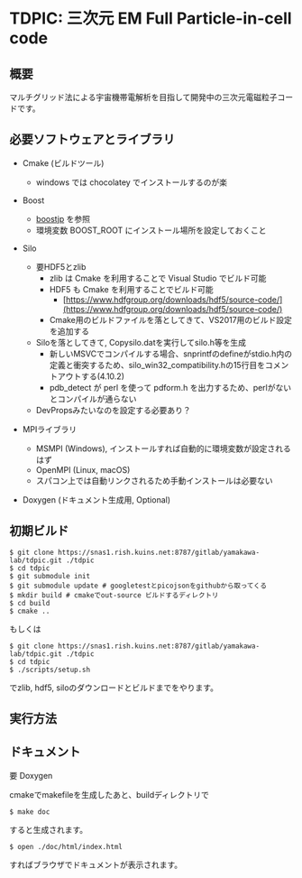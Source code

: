 # TDPIC: 三次元 EM Full Particle-in-cell code

## 概要
マルチグリッド法による宇宙機帯電解析を目指して開発中の三次元電磁粒子コードです。

## 必要ソフトウェアとライブラリ
- Cmake (ビルドツール)
    - windows では chocolatey でインストールするのが楽
- Boost
    - [boostjp](https://boostjp.github.io/) を参照
    - 環境変数 BOOST_ROOT にインストール場所を設定しておくこと
- Silo
    - 要HDF5とzlib
        - zlib は Cmake を利用することで Visual Studio でビルド可能
        - HDF5 も Cmake を利用することでビルド可能
            - [https://www.hdfgroup.org/downloads/hdf5/source-code/](https://www.hdfgroup.org/downloads/hdf5/source-code/)
        - Cmake用のビルドファイルを落としてきて、VS2017用のビルド設定を追加する
    - Siloを落としてきて, Copysilo.datを実行してsilo.h等を生成
        - 新しいMSVCでコンパイルする場合、snprintfのdefineがstdio.h内の定義と衝突するため、silo_win32_compatibility.hの15行目をコメントアウトする(4.10.2)
        - pdb_detect が perl を使って pdform.h を出力するため、perlがないとコンパイルが通らない
    - DevPropsみたいなのを設定する必要あり？
- MPIライブラリ
    - MSMPI (Windows), インストールすれば自動的に環境変数が設定されるはず
    - OpenMPI (Linux, macOS)
    - スパコン上では自動リンクされるため手動インストールは必要ない

- Doxygen (ドキュメント生成用, Optional)

## 初期ビルド

```
$ git clone https://snas1.rish.kuins.net:8787/gitlab/yamakawa-lab/tdpic.git ./tdpic
$ cd tdpic
$ git submodule init
$ git submodule update # googletestとpicojsonをgithubから取ってくる
$ mkdir build # cmakeでout-source ビルドするディレクトリ
$ cd build
$ cmake ..
```

もしくは
```
$ git clone https://snas1.rish.kuins.net:8787/gitlab/yamakawa-lab/tdpic.git ./tdpic
$ cd tdpic
$ ./scripts/setup.sh
```
でzlib, hdf5, siloのダウンロードとビルドまでをやります。

## 実行方法

## ドキュメント
要 Doxygen

cmakeでmakefileを生成したあと、buildディレクトリで
```
$ make doc
```
すると生成されます。
```
$ open ./doc/html/index.html
```
すればブラウザでドキュメントが表示されます。
